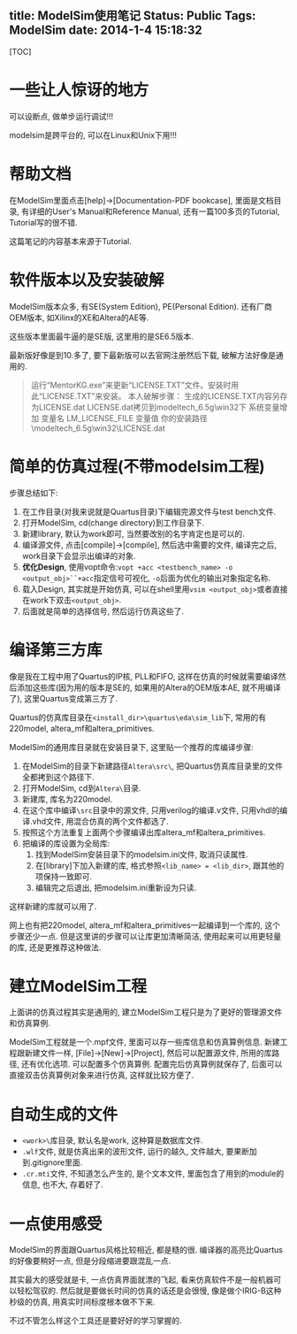 title: ModelSim使用笔记
Status: Public
Tags: ModelSim
date: 2014-1-4 15:18:32
---

[TOC]

# 一些让人惊讶的地方

可以设断点, 做单步运行调试!!!

modelsim是跨平台的, 可以在Linux和Unix下用!!!

<!--more-->

# 帮助文档

在ModelSim里面点击[help]->[Documentation-PDF bookcase], 里面是文档目录, 有详细的User's Manual和Reference Manual, 还有一篇100多页的Tutorial, Tutorial写的很不错.

这篇笔记的内容基本来源于Tutorial.

# 软件版本以及安装破解

ModelSim版本众多, 有SE(System Edition), PE(Personal Edition). 还有厂商OEM版本, 如Xilinx的XE和Altera的AE等.

这些版本里面最牛逼的是SE版, 这里用的是SE6.5版本.

最新版好像是到10.多了, 要下最新版可以去官网注册然后下载, 破解方法好像是通用的.

>运行“MentorKG.exe”来更新“LICENSE.TXT”文件。安装时用此“LICENSE.TXT”来安装。
本人破解步骤：
生成的LICENSE.TXT内容另存为LICENSE.dat
LICENSE.dat拷贝到modeltech\_6.5g\\win32下
系统变量增加
变量名  LM\_LICENSE\_FILE
变量值  你的安装路径\modeltech\_6.5g\win32\LICENSE.dat

# 简单的仿真过程(不带modelsim工程)

步骤总结如下:

1. 在工作目录(对我来说就是Quartus目录)下编辑完源文件与test bench文件. 
1. 打开ModelSim, cd(change directory)到工作目录下.
1. 新建library, 默认为work即可, 当然要改别的名字肯定也是可以的.
1. 编译源文件, 点击[compile]->[compile], 然后选中需要的文件, 编译完之后, work目录下会显示出编译的对象.
1. **优化Design**, 使用vopt命令:`vopt +acc <testbench_name> -o <output_obj>``+acc`指定信号可视化, `-o`后面为优化的输出对象指定名称.
1. 载入Design, 其实就是开始仿真, 可以在shell里用`vsim <output_obj>`或者直接在work下双击`<output_obj>`.
1. 后面就是简单的选择信号, 然后运行仿真这些了.

# 编译第三方库

像是我在工程中用了Quartus的IP核, PLL和FIFO, 这样在仿真的时候就需要编译然后添加这些库(因为用的版本是SE的, 如果用的Altera的OEM版本AE, 就不用编译了), 这里Quartus变成第三方了.

Quartus的仿真库目录在`<install_dir>\quartus\eda\sim_lib`下, 常用的有220model, altera\_mf和altera\_primitives.

ModelSim的通用库目录就在安装目录下, 这里贴一个推荐的库编译步骤:

1. 在ModelSim的目录下新建路径`Altera\src\`, 把Quartus仿真库目录里的文件全都拷到这个路径下.
1. 打开ModelSim, cd到`Altera\`目录.
1. 新建库, 库名为220model.
1. 在这个库中编译`\src`目录中的源文件, 只用verilog的编译.v文件, 只用vhdl的编译.vhd文件, 用混合仿真的两个文件都选了. 
1. 按照这个方法重复上面两个步骤编译出库altera\_mf和altera\_primitives.
1. 把编译的库设置为全局库:
	1. 找到ModelSim安装目录下的modelsim.ini文件, 取消只读属性.
	1. 在[library]下加入新建的库, 格式参照`<lib_name> = <lib_dir>`, 跟其他的项保持一致即可.
	1. 编辑完之后退出, 把modelsim.ini重新设为只读.

这样新建的库就可以用了.

网上也有把220model, altera\_mf和altera\_primitives一起编译到一个库的, 这个步骤还少一点. 但是这里讲的步骤可以让库更加清晰简洁, 使用起来可以用更轻量的库, 还是更推荐这种做法.

# 建立ModelSim工程
	
上面讲的仿真过程其实是通用的, 建立ModelSim工程只是为了更好的管理源文件和仿真算例.

ModelSim工程就是一个.mpf文件, 里面可以存一些库信息和仿真算例信息. 新建工程跟新建文件一样, [File]->[New]->[Project], 然后可以配置源文件, 所用的库路径, 还有优化选项. 可以配置多个仿真算例. 配置完后仿真算例就保存了, 后面可以直接双击仿真算例对象来进行仿真, 这样就比较方便了.

# 自动生成的文件

- `<work>\`库目录, 默认名是work, 这种算是数据库文件.
- `.wlf`文件, 就是仿真出来的波形文件, 运行的越久, 文件越大, 要果断加到.gitignore里面.
- `.cr.mti`文件, 不知道怎么产生的, 是个文本文件, 里面包含了用到的module的信息, 也不大, 存着好了.
	
# 一点使用感受

ModelSim的界面跟Quartus风格比较相近, 都是糙的很. 编译器的高亮比Quartus的好像要稍好一点, 但是分段缩进要跟混乱一点. 

其实最大的感受就是卡, 一点仿真界面就漂的飞起, 看来仿真软件不是一般机器可以轻松驾驭的. 然后就是要做长时间的仿真的话还是会很慢, 像是做个IRIG-B这种秒级的仿真, 用真实时间标度根本做不下来.

不过不管怎么样这个工具还是要好好的学习掌握的.

